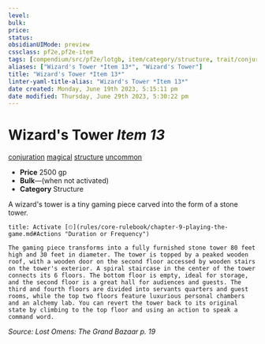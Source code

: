 ```yaml
---
level:
bulk:
price:
status:
obsidianUIMode: preview
cssclass: pf2e,pf2e-item
tags: [compendium/src/pf2e/lotgb, item/category/structure, trait/conjuration, trait/magical, trait/structure, trait/uncommon]
aliases: ["Wizard's Tower *Item 13*", "Wizard's Tower"]
title: "Wizard's Tower *Item 13*"
linter-yaml-title-alias: "Wizard's Tower *Item 13*"
date created: Monday, June 19th 2023, 5:15:11 pm
date modified: Thursday, June 29th 2023, 5:30:22 pm
---
```


# Wizard's Tower *Item 13*

[conjuration](rules/traits/conjuration.md) [magical](rules/traits/magical.md) [structure](rules/traits/structure.md) [uncommon](rules/traits/uncommon.md)  

- **Price** 2500 gp
- **Bulk**—(when not activated)
- **Category** Structure

A wizard's tower is a tiny gaming piece carved into the form of a stone tower.

```ad-embed-ability
title: Activate [⏲](rules/core-rulebook/chapter-9-playing-the-game.md#Actions "Duration or Frequency")

The gaming piece transforms into a fully furnished stone tower 80 feet high and 30 feet in diameter. The tower is topped by a peaked wooden roof, with a wooden door on the second floor accessed by wooden stairs on the tower's exterior. A spiral staircase in the center of the tower connects its 6 floors. The bottom floor is empty, ideal for storage, and the second floor is a great hall for audiences and guests. The third and fourth floors are divided into servants quarters and guest rooms, while the top two floors feature luxurious personal chambers and an alchemy lab. You can revert the tower back to its original state by climbing to the top floor and using an action to speak a command word.
```

*Source: Lost Omens: The Grand Bazaar p. 19*
